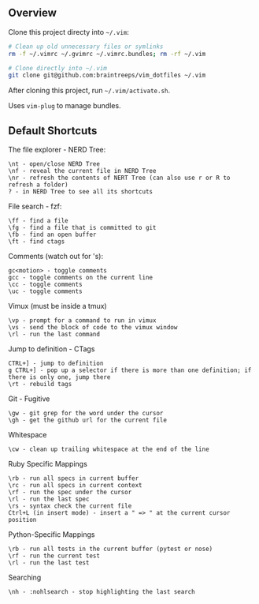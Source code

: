 ## Overview

Clone this project directy into `~/.vim`:

```bash
# Clean up old unnecessary files or symlinks
rm -f ~/.vimrc ~/.gvimrc ~/.vimrc.bundles; rm -rf ~/.vim

# Clone directly into ~/.vim
git clone git@github.com:braintreeps/vim_dotfiles ~/.vim
```

After cloning this project, run `~/.vim/activate.sh`.

Uses `vim-plug` to manage bundles.

## Default Shortcuts

The file explorer - NERD Tree:

```
\nt - open/close NERD Tree
\nf - reveal the current file in NERD Tree
\nr - refresh the contents of NERT Tree (can also use r or R to refresh a folder)
? - in NERD Tree to see all its shortcuts
```

File search - fzf:

```
\ff - find a file
\fg - find a file that is committed to git
\fb - find an open buffer
\ft - find ctags
```

Comments (watch out for \'s):

```
gc<motion> - toggle comments
gcc - toggle comments on the current line
\cc - toggle comments
\uc - toggle comments
```

Vimux (must be inside a tmux)

```
\vp - prompt for a command to run in vimux
\vs - send the block of code to the vimux window
\rl - run the last command
```

Jump to definition - CTags

```
CTRL+] - jump to definition
g CTRL+] - pop up a selector if there is more than one definition; if there is only one, jump there
\rt - rebuild tags
```

Git - Fugitive

```
\gw - git grep for the word under the cursor
\gh - get the github url for the current file
```

Whitespace

```
\cw - clean up trailing whitespace at the end of the line
```

Ruby Specific Mappings

```
\rb - run all specs in current buffer
\rc - run all specs in current context
\rf - run the spec under the cursor
\rl - run the last spec
\rs - syntax check the current file
Ctrl+L (in insert mode) - insert a " => " at the current cursor position
```

Python-Specific Mappings

```
\rb - run all tests in the current buffer (pytest or nose)
\rf - run the current test
\rl - run the last test
```

Searching

```
\nh - :nohlsearch - stop highlighting the last search
